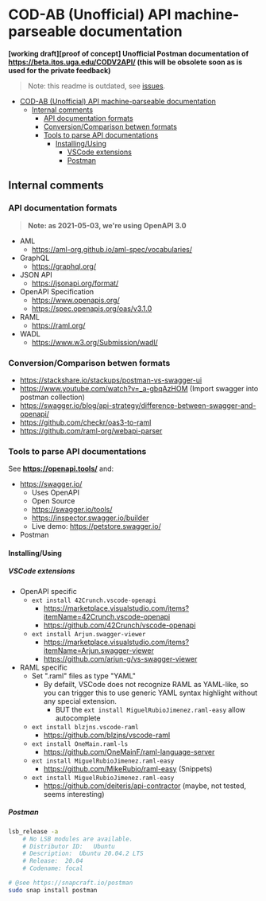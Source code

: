 # COD-AB (Unofficial) API machine-parseable documentation
**[working draft][proof of concept] Unofficial Postman documentation of https://beta.itos.uga.edu/CODV2API/ (this will be obsolete soon as is used for the private feedback)**

> Note: this readme is outdated, see [issues](https://github.com/HXL-CPLP/COD-Services-API-doc/issues/).

<!-- TOC -->

- [COD-AB (Unofficial) API machine-parseable documentation](#cod-ab-unofficial-api-machine-parseable-documentation)
    - [Internal comments](#internal-comments)
        - [API documentation formats](#api-documentation-formats)
        - [Conversion/Comparison betwen formats](#conversioncomparison-betwen-formats)
        - [Tools to parse API documentations](#tools-to-parse-api-documentations)
            - [Installing/Using](#installingusing)
                - [VSCode extensions](#vscode-extensions)
                - [Postman](#postman)

<!-- /TOC -->

## Internal comments

<!--
- https://raml-org.github.io/playground/raml_oas.html?
- https://docs.ckan.org/en/2.9/api/#ckan.logic.action.get.package_list
- https://www.openapis.org/blog/2021/02/16/migrating-from-openapi-3-0-to-3-1-0

- https://hxl.etica.ai/COD-Services-API-doc/HDX/HDX-eng.raml.yml
- https://hxl.etica.ai/COD-Services-API-doc/HDX/HDX-eng.oas.yml


Learning about OpenAPI
- https://openapi-map.apihandyman.io/

-->

### API documentation formats

> **Note: as 2021-05-03, we're using OpenAPI 3.0**

- AML
  - https://aml-org.github.io/aml-spec/vocabularies/
- GraphQL
  - https://graphql.org/
- JSON API
  - https://jsonapi.org/format/
- OpenAPI Specification
  - https://www.openapis.org/
  - https://spec.openapis.org/oas/v3.1.0
- RAML
  - https://raml.org/
- WADL
  - https://www.w3.org/Submission/wadl/

### Conversion/Comparison betwen formats
- https://stackshare.io/stackups/postman-vs-swagger-ui
- https://www.youtube.com/watch?v=_a-gbqAzHOM (Import swagger into postman collection)
- https://swagger.io/blog/api-strategy/difference-between-swagger-and-openapi/
- https://github.com/checkr/oas3-to-raml
- https://github.com/raml-org/webapi-parser

### Tools to parse API documentations

See **<https://openapi.tools/>** and:

- https://swagger.io/
  - Uses OpenAPI
  - Open Source
  - https://swagger.io/tools/
  - https://inspector.swagger.io/builder
  - Live demo: https://petstore.swagger.io/
- Postman

#### Installing/Using

##### VSCode extensions

- OpenAPI specific
  - `ext install 42Crunch.vscode-openapi`
    - https://marketplace.visualstudio.com/items?itemName=42Crunch.vscode-openapi
    - https://github.com/42Crunch/vscode-openapi
  - `ext install Arjun.swagger-viewer`
    - https://marketplace.visualstudio.com/items?itemName=Arjun.swagger-viewer
    - https://github.com/arjun-g/vs-swagger-viewer
- RAML specific
  - Set ".raml" files as type "YAML"
    - By defailt, VSCode does not recognize RAML as YAML-like, so you can
      trigger this to use generic YAML syntax highlight without any special
      extension.
      - BUT the `ext install MiguelRubioJimenez.raml-easy` allow autocomplete
  - `ext install blzjns.vscode-raml`
    - https://github.com/blzjns/vscode-raml
  - `ext install OneMain.raml-ls`
    - https://github.com/OneMainF/raml-language-server
  - `ext install MiguelRubioJimenez.raml-easy`
    - https://github.com/MikeRubio/raml-easy (Snippets)
  - `ext install MiguelRubioJimenez.raml-easy`
    - https://github.com/deiteris/api-contractor (maybe, not tested, seems interesting)

##### Postman
```bash
lsb_release -a
    # No LSB modules are available.
    # Distributor ID:	Ubuntu
    # Description:	Ubuntu 20.04.2 LTS
    # Release:	20.04
    # Codename:	focal

# @see https://snapcraft.io/postman
sudo snap install postman

```